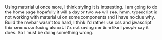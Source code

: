 Using material ui once more, I think styling it is interesting. 
I am going to do the home page hopefully it will a day or two we will see. hmm. typescript is not working with material ui on some components and I have no clue why. Build the navbar wasn't too hard, I think I'd rather use css and javascript this seems confusing alomst. It's not saving me time like I people say it does. So I must be doing something wrong. 